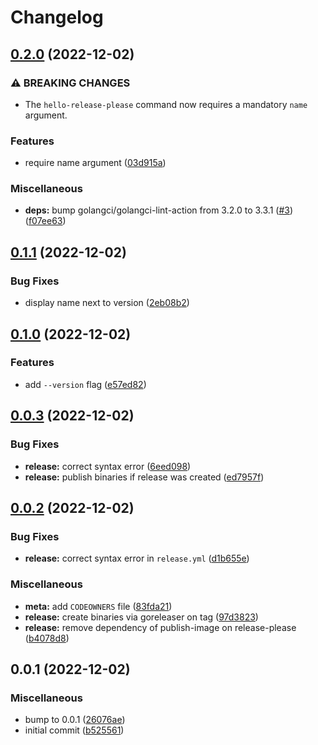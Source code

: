 # Changelog

## [0.2.0](https://github.com/Bonial-International-GmbH/hello-release-please/compare/v0.1.1...v0.2.0) (2022-12-02)


### ⚠ BREAKING CHANGES

* The `hello-release-please` command now requires a mandatory `name` argument.

### Features

* require name argument ([03d915a](https://github.com/Bonial-International-GmbH/hello-release-please/commit/03d915abffe603fa6f49a07a7c553b6271177106))


### Miscellaneous

* **deps:** bump golangci/golangci-lint-action from 3.2.0 to 3.3.1 ([#3](https://github.com/Bonial-International-GmbH/hello-release-please/issues/3)) ([f07ee63](https://github.com/Bonial-International-GmbH/hello-release-please/commit/f07ee63ce4b01ffbd980000d95c9e6dea605847f))

## [0.1.1](https://github.com/Bonial-International-GmbH/hello-release-please/compare/v0.1.0...v0.1.1) (2022-12-02)


### Bug Fixes

* display name next to version ([2eb08b2](https://github.com/Bonial-International-GmbH/hello-release-please/commit/2eb08b2aaaeef3db6e1a6b79ab5bbdfc09f237df))

## [0.1.0](https://github.com/Bonial-International-GmbH/hello-release-please/compare/v0.0.3...v0.1.0) (2022-12-02)


### Features

* add `--version` flag ([e57ed82](https://github.com/Bonial-International-GmbH/hello-release-please/commit/e57ed824f471d502a2dec1a266f216d7ecf1dae2))

## [0.0.3](https://github.com/Bonial-International-GmbH/hello-release-please/compare/v0.0.2...v0.0.3) (2022-12-02)


### Bug Fixes

* **release:** correct syntax error ([6eed098](https://github.com/Bonial-International-GmbH/hello-release-please/commit/6eed0987fd67c540fc75f5250817bbc78a722490))
* **release:** publish binaries if release was created ([ed7957f](https://github.com/Bonial-International-GmbH/hello-release-please/commit/ed7957f0b7d21dd80f37d5b3219a699419db7cf7))

## [0.0.2](https://github.com/Bonial-International-GmbH/hello-release-please/compare/v0.0.1...v0.0.2) (2022-12-02)


### Bug Fixes

* **release:** correct syntax error in `release.yml` ([d1b655e](https://github.com/Bonial-International-GmbH/hello-release-please/commit/d1b655e5b375afbe55387001878f42e441053c6c))


### Miscellaneous

* **meta:** add `CODEOWNERS` file ([83fda21](https://github.com/Bonial-International-GmbH/hello-release-please/commit/83fda21b853082bf35946f530a5281935348f1f7))
* **release:** create binaries via goreleaser on tag ([97d3823](https://github.com/Bonial-International-GmbH/hello-release-please/commit/97d38232c134b48498757f5409a687946d777a06))
* **release:** remove dependency of publish-image on release-please ([b4078d8](https://github.com/Bonial-International-GmbH/hello-release-please/commit/b4078d892eb53d431b2737bba14cc9fbcf010cec))

## 0.0.1 (2022-12-02)


### Miscellaneous

* bump to 0.0.1 ([26076ae](https://github.com/Bonial-International-GmbH/hello-release-please/commit/26076aeb35b0887485c4d13d71bb85381b157910))
* initial commit ([b525561](https://github.com/Bonial-International-GmbH/hello-release-please/commit/b525561579117651954755b3759ab6b8e5b44682))
